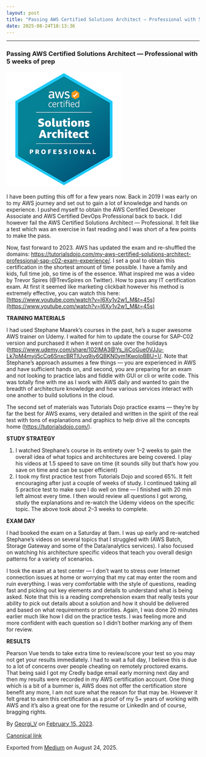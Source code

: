 ```yaml
---
layout: post
title: "Passing AWS Certified Solutions Architect — Professional with 5 weeks of prep"
date: 2025-08-24T18:13:36
---
```


* * *

### Passing AWS Certified Solutions Architect — Professional with 5 weeks of prep

![](/assets/images/passing-aws-certified-solutions-architect-professional-with-5-weeks-of-prep-0.png)

I have been putting this off for a few years now. Back in 2019 I was early on to my AWS journey and set out to gain a lot of knowledge and hands on experience. I pushed myself to obtain the AWS Certified Developer Associate and AWS Certified DevOps Professional back to back. I did however fail the AWS Certified Solutions Architect — Professional. It felt like a test which was an exercise in fast reading and I was short of a few points to make the pass.

Now, fast forward to 2023. AWS has updated the exam and re-shuffled the domains: <https://tutorialsdojo.com/my-aws-certified-solutions-architect-professional-sap-c02-exam-experience/>. I set a goal to obtain this certification in the shortest amount of time possible. I have a family and kids, full time job, so time is of the essence. What inspired me was a video by Trevor Spires (@TrevSpires on Twitter). How to pass any IT certification exam. At first it seemed like marketing clickbait however his method is extremely effective, you can watch this here: [https://www.youtube.com/watch?v=I6Xy1v2w1_M&t=45s](https://www.youtube.com/watch?v=I6Xy1v2w1_M&t=45s)

**TRAINING MATERIALS**

I had used Stephane Maarek’s courses in the past, he’s a super awesome AWS trainer on Udemy. I waited for him to update the course for SAP-C02 version and purchased it when it went on sale over the holidays ([https://www.udemy.com/share/102IMA3@Ys_iljCoGue0VJJu-Lk7pM4myij5cCq6SnxcBRTlUvq9iy6QBKN0ym1KwoIoBBU=)/](https://www.udemy.com/share/102IMA3@Ys_iljCoGue0VJJu-Lk7pM4myij5cCq6SnxcBRTlUvq9iy6QBKN0ym1KwoIoBBU=/). Note that Stephane’s approach assumes a few things — you are experienced in AWS and have sufficient hands on, and second, you are preparing for an exam and not looking to practice labs and fiddle with GUI or cli or write code. This was totally fine with me as I work with AWS daily and wanted to gain the breadth of architecture knowledge and how various services interact with one another to build solutions in the cloud.

The second set of materials was Tutorials Dojo practice exams — they’re by far the best for AWS exams, very detailed and written in the spirit of the real test with tons of explanations and graphics to help drive all the concepts home (<https://tutorialsdojo.com/>).

**STUDY STRATEGY**

  1. I watched Stephane’s course in its entirety over 1–2 weeks to gain the overall idea of what topics and architectures are being covered. I play his videos at 1.5 speed to save on time (it sounds silly but that’s how you save on time and can be super efficient)
  2. I took my first practice test from Tutorials Dojo and scored 65%. It felt encouraging after just a couple of weeks of study. I continued taking all 5 practice test to make sure I do well on time — I finished with 20 min left almost every time. I then would review all questions I got wrong, study the explanations and re-watch the Udemy videos on the specific topic. The above took about 2–3 weeks to complete.



**EXAM DAY**

I had booked the exam on a Saturday at 9am. I was up early and re-watched Stephane’s videos on several topics that I struggled with (AWS Batch, Storage Gateway and some of the Data/analytics services). I also focused on watching his architecture specific videos that teach you overall design patterns for a variety of scenarios.

I took the exam at a test center — I don’t want to stress over Internet connection issues at home or worrying that my cat may enter the room and ruin everything. I was very comfortable with the style of questions, reading fast and picking out key elements and details to understand what is being asked. Note that this is a reading comprehension exam that really tests your ability to pick out details about a solution and how it should be delivered and based on what requirements or priorities. Again, I was done 20 minutes earlier much like how I did on the practice tests. I was feeling more and more confident with each question so I didn’t bother marking any of them for review.

**RESULTS**

Pearson Vue tends to take extra time to review/score your test so you may not get your results immediately. I had to wait a full day, I believe this is due to a lot of concerns over people cheating on remotely proctored exams. That being said I got my Credly badge email early morning next day and then my results were recorded in my AWS certification account. One thing which is a bit of a bummer is, AWS does not offer the certification store benefit any more, I am not sure what the reason for that may be. However it felt great to earn this certification as a proof of my 5+ years of working with AWS and it’s also a great one for the resume or LinkedIn and of course, bragging rights.

By [Georgi_V](https://medium.com/@gvoden) on [February 15, 2023](https://medium.com/p/1000e6c1ce23).

[Canonical link](https://medium.com/@gvoden/passing-aws-certified-solutions-architect-professional-with-5-weeks-of-prep-1000e6c1ce23)

Exported from [Medium](https://medium.com) on August 24, 2025.
